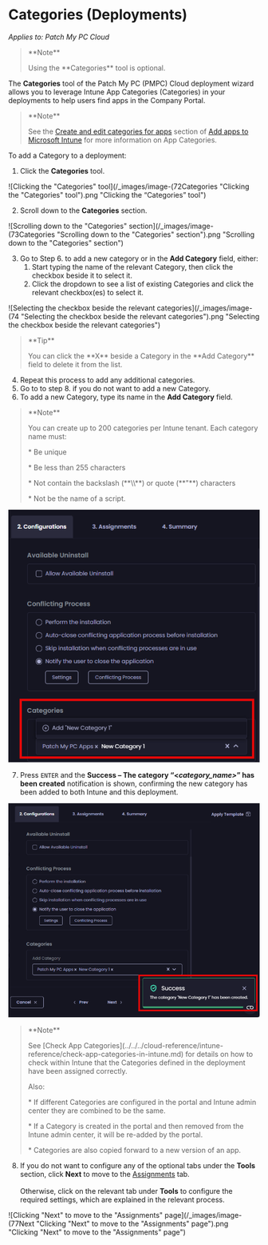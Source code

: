 # Categories (Deployments)

_Applies to: Patch My PC Cloud_

<blockquote class="wp-block-quote">
<p>**Note**</p>
<p>Using the **Categories** tool is optional.</p>
</blockquote>

The **Categories** tool of the Patch My PC (PMPC) Cloud deployment wizard allows you to leverage Intune App Categories (Categories) in your deployments to help users find apps in the Company Portal.

<blockquote class="wp-block-quote">
<p>**Note**</p>
<p>See the <a href="https://learn.microsoft.com/en-us/mem/intune/apps/apps-add#create-and-edit-categories-for-apps">Create and edit categories for apps</a> section of <a href="https://learn.microsoft.com/en-us/mem/intune/apps/apps-add">Add apps to Microsoft Intune</a> for more information on App Categories.</p>
</blockquote>

To add a Category to a deployment:

1. Click the **Categories** tool.

![Clicking the "Categories" tool](/_images/image-(72Categories "Clicking the \"Categories\" tool").png "Clicking the “Categories” tool")

2. Scroll down to the **Categories** section.

![Scrolling down to the "Categories" section](/_images/image-(73Categories "Scrolling down to the \"Categories\" section").png "Scrolling down to the &#x22;Categories&#x22; section")

3. Go to Step 6. to add a new category or in the **Add Category** field, either:
   1. Start typing the name of the relevant Category, then click the checkbox beside it to select it.
   2. Click the dropdown to see a list of existing Categories and click the relevant checkbox(es) to select it.

![Selecting the checkbox beside the relevant categories](/_images/image-(74 "Selecting the checkbox beside the relevant categories").png "Selecting the checkbox beside the relevant categories")

<blockquote class="wp-block-quote">
<p>**Tip**</p>
<p>You can click the **X** beside a Category in the **Add Category** field to delete it from the list.</p>
</blockquote>

4. Repeat this process to add any additional categories.
5. Go to to step 8. if you do not want to add a new Category.
6. To add a new Category, type its name in the **Add Category** field.

<blockquote class="wp-block-quote">
<p>**Note**</p>
<p>You can create up to 200 categories per Intune tenant. Each category name must:</p>
<p>* Be unique</p>
<p>* Be less than 255 characters</p>
<p>* Not contain the backslash (**\\**) or quote (**"**) characters</p>
<p>* Not be the name of a script.</p>
</blockquote>

![](/_images/image-(75).png "")

7. Press `ENTER` and the **Success – The category “<**_**category\_name>**_**” has been created** notification is shown, confirming the new category has been added to both Intune and this deployment.

![](/_images/image-(76).png "")

<blockquote class="wp-block-quote">
<p>**Note**</p>
<p>See [Check App Categories](../../../cloud-reference/intune-reference/check-app-categories-in-intune.md) for details on how to check within Intune that the Categories defined in the deployment have been assigned correctly.</p>
<p>Also:</p>
<p>* If different Categories are configured in the portal and Intune admin center they are combined to be the same.</p>
<p>* If a Category is created in the portal and then removed from the Intune admin center, it will be re-added by the portal.</p>
<p>* Categories are also copied forward to a new version of an app.</p>
</blockquote>

8. If you do not want to configure any of the optional tabs under the **Tools** section, click **Next** to move to the [Assignments](../cloud-assignments-deployment-tab.md) tab.\
   \
   Otherwise, click on the relevant tab under **Tools** to configure the required settings, which are explained in the relevant process.

![Clicking "Next" to move to the "Assignments" page](/_images/image-(77Next "Clicking \"Next\" to move to the \"Assignments\" page").png "Clicking &#x22;Next&#x22; to move to the &#x22;Assignments&#x22; page")